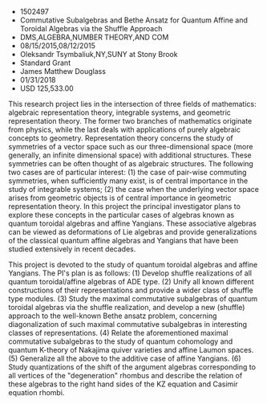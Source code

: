 
* 1502497
* Commutative Subalgebras and Bethe Ansatz for Quantum Affine and Toroidal Algebras via the Shuffle Approach
* DMS,ALGEBRA,NUMBER THEORY,AND COM
* 08/15/2015,08/12/2015
* Oleksandr Tsymbaliuk,NY,SUNY at Stony Brook
* Standard Grant
* James Matthew Douglass
* 01/31/2018
* USD 125,533.00

This research project lies in the intersection of three fields of mathematics:
algebraic representation theory, integrable systems, and geometric
representation theory. The former two branches of mathematics originate from
physics, while the last deals with applications of purely algebraic concepts to
geometry. Representation theory concerns the study of symmetries of a vector
space such as our three-dimensional space (more generally, an infinite
dimensional space) with additional structures. These symmetries can be often
thought of as algebraic structures. The following two cases are of particular
interest: (1) the case of pair-wise commuting symmetries, when sufficiently many
exist, is of central importance in the study of integrable systems; (2) the case
when the underlying vector space arises from geometric objects is of central
importance in geometric representation theory. In this project the principal
investigator plans to explore these concepts in the particular cases of algebras
known as quantum toroidal algebras and affine Yangians. These associative
algebras can be viewed as deformations of Lie algebras and provide
generalizations of the classical quantum affine algebras and Yangians that have
been studied extensively in recent decades.

This project is devoted to the study of quantum toroidal algebras and affine
Yangians. The PI's plan is as follows: (1) Develop shuffle realizations of all
quantum toroidal/affine algebras of ADE type. (2) Unify all known different
constructions of their representations and provide a wider class of shuffle type
modules. (3) Study the maximal commutative subalgebras of quantum toroidal
algebras via the shuffle realization, and develop a new (shuffle) approach to
the well-known Bethe ansatz problem, concerning diagonalization of such maximal
commutative subalgebras in interesting classes of representations. (4) Relate
the aforementioned maximal commutative subalgebras to the study of quantum
cohomology and quantum K-theory of Nakajima quiver varieties and affine Laumon
spaces. (5) Generalize all the above to the additive case of affine Yangians.
(6) Study quantizations of the shift of the argument algebras corresponding to
all vertices of the "degeneration" rhombus and describe the relation of these
algebras to the right hand sides of the KZ equation and Casimir equation rhombi.

